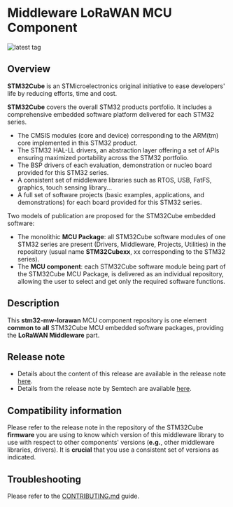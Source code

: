 # Middleware LoRaWAN MCU Component

![latest tag](https://img.shields.io/github/v/tag/STMicroelectronics/stm32-mw-lorawan.svg?color=brightgreen)

## Overview

**STM32Cube** is an STMicroelectronics original initiative to ease developers' life by reducing efforts, time and cost.

**STM32Cube** covers the overall STM32 products portfolio. It includes a comprehensive embedded software platform delivered for each STM32 series.
   * The CMSIS modules (core and device) corresponding to the ARM(tm) core implemented in this STM32 product.
   * The STM32 HAL-LL drivers, an abstraction layer offering a set of APIs ensuring maximized portability across the STM32 portfolio.
   * The BSP drivers of each evaluation, demonstration or nucleo board provided for this STM32 series.
   * A consistent set of middleware libraries such as RTOS, USB, FatFS, graphics, touch sensing library...
   * A full set of software projects (basic examples, applications, and demonstrations) for each board provided for this STM32 series.

Two models of publication are proposed for the STM32Cube embedded software:
   * The monolithic **MCU Package**: all STM32Cube software modules of one STM32 series are present (Drivers, Middleware, Projects, Utilities) in the repository (usual name **STM32Cubexx**, xx corresponding to the STM32 series).
   * The **MCU component**: each STM32Cube software module being part of the STM32Cube MCU Package, is delivered as an individual repository, allowing the user to select and get only the required software functions.

## Description

This **stm32-mw-lorawan** MCU component repository is one element **common to all** STM32Cube MCU embedded software packages, providing the **LoRaWAN Middleware** part.

## Release note

* Details about the content of this release are available in the release note [here](https://htmlpreview.github.io/?https://github.com/STMicroelectronics/stm32-mw-lorawan/blob/main/Release_Notes.html).
* Details from the release note by Semtech are available [here](./CHANGELOG.md).

## Compatibility information

Please refer to the release note in the repository of the STM32Cube **firmware** you are using to know which version of this middleware library to use with respect to other components' versions (**e.g.**, other middleware libraries, drivers). It is **crucial** that you use a consistent set of versions as indicated.

## Troubleshooting

Please refer to the [CONTRIBUTING.md](CONTRIBUTING.md) guide.
